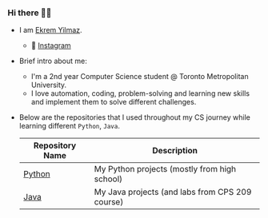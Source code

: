 ### Hi there 👋🏻

- I am [Ekrem Yilmaz](https://www.linkedin.com/in/ekrem-yilmaz-110940219/).
  * 📸 [Instagram](https://www.instagram.com/by_aekrem/)

- Brief intro about me:
  * I'm a 2nd year Computer Science student @ Toronto Metropolitan University.
  * I love automation, coding, problem-solving and learning new skills and implement them to solve different challenges.
    
- Below are the repositories that I used throughout my CS journey while learning different `Python`, `Java`.

  | Repository Name | Description  |
  | ------ | ------ |
  | [Python](https://github.com/arifekrem/Python) | My Python projects (mostly from high school) |
  | [Java](https://github.com/arifekrem/Java) | My Java projects (and labs from CPS 209 course) |
 
